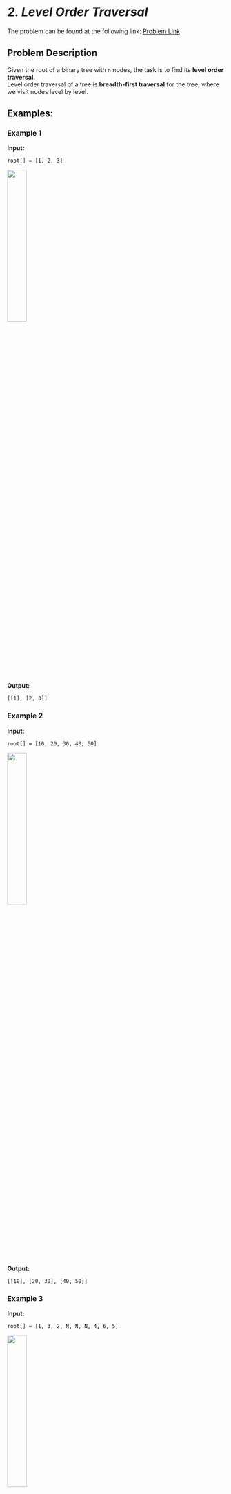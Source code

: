 # _2. Level Order Traversal_

The problem can be found at the following link: [Problem Link](https://www.geeksforgeeks.org/problems/level-order-traversal/1)

## **Problem Description**

Given the root of a binary tree with `n` nodes, the task is to find its **level order traversal**.  
Level order traversal of a tree is **breadth-first traversal** for the tree, where we visit nodes level by level.

## Examples:

### **Example 1**

**Input:**

```
root[] = [1, 2, 3]
```

<img src="https://github.com/user-attachments/assets/148468bb-8f80-42c1-817d-d4d62af9a8e9" width="30%">

**Output:**

```
[[1], [2, 3]]
```

### **Example 2**

**Input:**

```
root[] = [10, 20, 30, 40, 50]
```

<img src="https://github.com/user-attachments/assets/7d845e3a-0803-42d0-a175-e8ceb1925850" width="30%">

**Output:**

```
[[10], [20, 30], [40, 50]]
```

### **Example 3**

**Input:**

```
root[] = [1, 3, 2, N, N, N, 4, 6, 5]
```

<img src="https://github.com/user-attachments/assets/e0cceec8-7faf-45ba-bdef-d064f8953c96" width="30%">

**Output:**

```
[[1], [3, 2], [4], [6, 5]]
```

### **Constraints**

- 1 ≤ number of nodes ≤ $10^5$
- 0 ≤ node->data ≤ $10^9$

## **My Approach**

1. **Use a queue** to traverse the tree level by level.
2. Start by pushing the root node into the queue.
3. Process each level:
   - Store the number of nodes in the current level.
   - Traverse all nodes of the level, adding them to the result.
   - Push their left and right children (if they exist) into the queue.
4. Continue the process until all nodes are visited.

This approach ensures that each node is visited **exactly once**, making it **efficient and optimal** for level-order traversal.

## **Time and Auxiliary Space Complexity**

- **Expected Time Complexity:** `O(n)`, where `n` is the number of nodes in the tree. Each node is visited exactly once.
- **Expected Auxiliary Space Complexity:** `O(n)`, since, in the worst case, we store all nodes in the queue.

## Code (C++)

```cpp
class Solution {
public:
    vector<vector<int>> levelOrder(Node *root) {
        if (!root) return {};
        queue<Node *> q({root});
        vector<vector<int>> res;
        while (!q.empty()) {
            res.push_back({});
            for (int i = q.size(); i > 0; i--) {
                Node *n = q.front(); q.pop();
                res.back().push_back(n->data);
                if (n->left) q.push(n->left);
                if (n->right) q.push(n->right);
            }
        }
        return res;
    }
};
```

<details>
  <summary><h2 align='center'>🌲 Alternative Approaches</h2></summary>

### **1️⃣ Iterative BFS (Optimized) – Using Queue**

This is the most commonly used approach, leveraging **BFS (Breadth-First Search)** using a queue.

```cpp
class Solution {
public:
    vector<vector<int>> levelOrder(Node* root) {
        if (!root) return {};
        queue<Node*> q({root});
        vector<vector<int>> res;
        while (!q.empty()) {
            vector<int> level;
            for (int i = q.size(); i > 0; i--) {
                auto n = q.front(); q.pop();
                level.push_back(n->data);
                if (n->left) q.push(n->left);
                if (n->right) q.push(n->right);
            }
            res.push_back(move(level));
        }
        return res;
    }
};
```

### **2️⃣ Recursive DFS (Depth First Search)**

This approach utilizes **DFS recursion** to store nodes level-wise.

```cpp
class Solution {
public:
    vector<vector<int>> levelOrder(Node* root) {
        vector<vector<int>> res;
        dfs(root, 0, res);
        return res;
    }
private:
    void dfs(Node* root, int lvl, vector<vector<int>>& res) {
        if (!root) return;
        if (lvl == res.size()) res.push_back({});
        res[lvl].push_back(root->data);
        dfs(root->left, lvl + 1, res);
        dfs(root->right, lvl + 1, res);
    }
};
```

### **3️⃣ BFS Using Single Loop (Memory Efficient)**

This is a **slightly more optimized** BFS version that avoids extra memory operations.

```cpp
class Solution {
public:
    vector<vector<int>> levelOrder(Node* root) {
        if (!root) return {};
        queue<Node*> q;
        q.push(root);
        vector<vector<int>> res;
        while (!q.empty()) {
            vector<int> level;
            int n = q.size();
            while (n--) {
                auto node = q.front(); q.pop();
                level.push_back(node->data);
                if (node->left) q.push(node->left);
                if (node->right) q.push(node->right);
            }
            res.push_back(move(level));
        }
        return res;
    }
};
```

### **Comparison of Approaches**

| **Approach**                   | **Time Complexity** | **Space Complexity**       | **Best For**              |
| ------------------------------ | ------------------- | -------------------------- | ------------------------- |
| **Iterative BFS (Queue) (1️⃣)** | **O(n)**            | **O(n)** (queue storage)   | General case (most used)  |
| **Recursive DFS (2️⃣)**         | **O(n)**            | **O(n)** (recursion stack) | Balanced trees (elegant)  |
| **Memory Efficient BFS (3️⃣)**  | **O(n)**            | **O(n)** (optimized queue) | Space-efficient traversal |

### **Final Recommendation**

- **For General Use (Fast & Simple)** → Use **Iterative BFS (1️⃣)**
- **For Elegant Recursive Solutions** → Use **DFS Recursion (2️⃣)**
- **For Space Efficiency** → Use **Memory-Efficient BFS (3️⃣)**

🚀 **The most optimized and commonly used approach is 1️⃣ (Iterative BFS with Queue).**

</details>

## Code (Java)

```java
class Solution {
    public ArrayList<ArrayList<Integer>> levelOrder(Node root) {
        ArrayList<ArrayList<Integer>> res = new ArrayList<>();
        if (root == null) return res;
        Queue<Node> q = new LinkedList<>();
        q.add(root);
        while (!q.isEmpty()) {
            ArrayList<Integer> level = new ArrayList<>();
            for (int i = q.size(); i > 0; i--) {
                Node n = q.poll();
                level.add(n.data);
                if (n.left != null) q.add(n.left);
                if (n.right != null) q.add(n.right);
            }
            res.add(level);
        }
        return res;
    }
}
```

## Code (Python)

```python
class Solution:
    def levelOrder(self, root):
        if not root: return []
        res, q = [], [root]
        while q:
            res.append([n.data for n in q])
            q = [c for n in q for c in (n.left, n.right) if c]
        return res
```

## Contribution and Support

For discussions, questions, or doubts related to this solution, feel free to connect on LinkedIn: [Any Questions](https://www.linkedin.com/in/patel-hetkumar-sandipbhai-8b110525a/). Let’s make this learning journey more collaborative!

⭐ If you find this helpful, please give this repository a star! ⭐

---

<div align="center">
  <h3><b>📍Visitor Count</b></h3>
</div>

<p align="center">
  <img src="https://profile-counter.glitch.me/Hunterdii/count.svg" />
</p>
